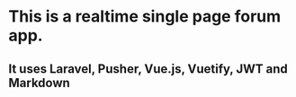 # This is a realtime single page forum app.

## It uses Laravel, Pusher, Vue.js, Vuetify, JWT and Markdown